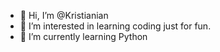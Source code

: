 - 👋 Hi, I’m @Kristianian
- 👀 I’m interested in learning coding just for fun.
- 🌱 I’m currently learning Python

<!---
Kristianian/Kristianian is a ✨ special ✨ repository because its `README.md` (this file) appears on your GitHub profile.
You can click the Preview link to take a look at your changes.
--->
